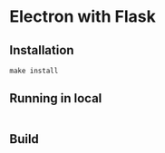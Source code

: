 # Electron with Flask

## Installation 

```
make install
```

## Running in local

```

```

## Build

